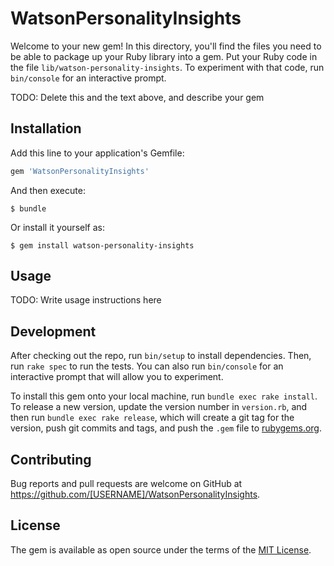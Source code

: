 # WatsonPersonalityInsights

Welcome to your new gem! In this directory, you'll find the files you need to be able to package up your Ruby library into a gem. Put your Ruby code in the file `lib/watson-personality-insights`. To experiment with that code, run `bin/console` for an interactive prompt.

TODO: Delete this and the text above, and describe your gem

## Installation

Add this line to your application's Gemfile:

```ruby
gem 'WatsonPersonalityInsights'
```

And then execute:

    $ bundle

Or install it yourself as:

    $ gem install watson-personality-insights

## Usage

TODO: Write usage instructions here

## Development

After checking out the repo, run `bin/setup` to install dependencies. Then, run `rake spec` to run the tests. You can also run `bin/console` for an interactive prompt that will allow you to experiment.

To install this gem onto your local machine, run `bundle exec rake install`. To release a new version, update the version number in `version.rb`, and then run `bundle exec rake release`, which will create a git tag for the version, push git commits and tags, and push the `.gem` file to [rubygems.org](https://rubygems.org).

## Contributing

Bug reports and pull requests are welcome on GitHub at https://github.com/[USERNAME]/WatsonPersonalityInsights.


## License

The gem is available as open source under the terms of the [MIT License](http://opensource.org/licenses/MIT).


